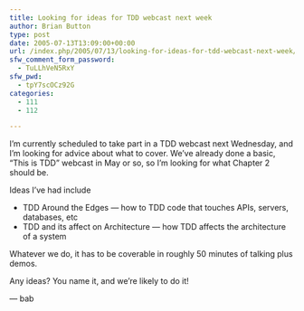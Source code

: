 ```yaml
---
title: Looking for ideas for TDD webcast next week
author: Brian Button
type: post
date: 2005-07-13T13:09:00+00:00
url: /index.php/2005/07/13/looking-for-ideas-for-tdd-webcast-next-week/
sfw_comment_form_password:
  - TuLLhVeN5RxY
sfw_pwd:
  - tpY7scOCz92G
categories:
  - 111
  - 112

---
```

I&#8217;m currently scheduled to take part in a TDD webcast next Wednesday, and I&#8217;m looking for advice about what to cover. We&#8217;ve already done a basic, &#8220;This is TDD&#8221; webcast in May or so, so I&#8217;m looking for what Chapter 2 should be.

Ideas I&#8217;ve had include

  * TDD Around the Edges &mdash; how to TDD code that touches APIs, servers, databases, etc
  * TDD and its affect on Architecture &mdash; how TDD affects the architecture of a system

Whatever we do, it has to be coverable in roughly 50 minutes of talking plus demos.

Any ideas? You name it, and we&rsquo;re likely to do it!

&mdash; bab